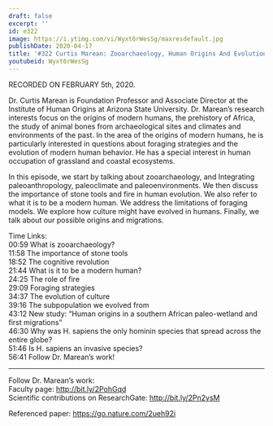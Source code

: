 ```yaml
---
draft: false
excerpt: ''
id: e322
image: https://i.ytimg.com/vi/Wyxt6rWesSg/maxresdefault.jpg
publishDate: 2020-04-17
title: '#322 Curtis Marean: Zooarchaeology, Human Origins And Evolution'
youtubeid: Wyxt6rWesSg
---
```

RECORDED ON FEBRUARY 5th, 2020.

Dr. Curtis Marean is Foundation Professor and Associate Director at the Institute of Human Origins at Arizona State University. Dr. Marean’s research interests focus on the origins of modern humans, the prehistory of Africa, the study of animal bones from archaeological sites and climates and environments of the past. In the area of the origins of modern humans, he is particularly interested in questions about foraging strategies and the evolution of modern human behavior. He has a special interest in human occupation of grassland and coastal ecosystems.

In this episode, we start by talking about zooarchaeology, and Integrating paleoanthropology, paleoclimate and paleoenvironments. We then discuss the importance of stone tools and fire in human evolution. We also refer to what it is to be a modern human. We address the limitations of foraging models. We explore how culture might have evolved in humans. Finally, we talk about our possible origins and migrations.

Time Links:  
00:59  What is zooarchaeology?  
11:58  The importance of stone tools  
18:52  The cognitive revolution  
21:44  What is it to be a modern human?  
24:25  The role of fire  
29:09  Foraging strategies  
34:37  The evolution of culture  
39:16  The subpopulation we evolved from  
43:12  New study: “Human origins in a southern African paleo-wetland and first migrations”  
46:30  Why was H. sapiens the only hominin species that spread across the entire globe?  
51:46  Is H. sapiens an invasive species?  
56:41  Follow Dr. Marean’s work!

---

Follow Dr. Marean’s work:  
Faculty page: http://bit.ly/2PohGqd  
Scientific contributions on ResearchGate: http://bit.ly/2Pn2ysM

Referenced paper: https://go.nature.com/2ueh92i
